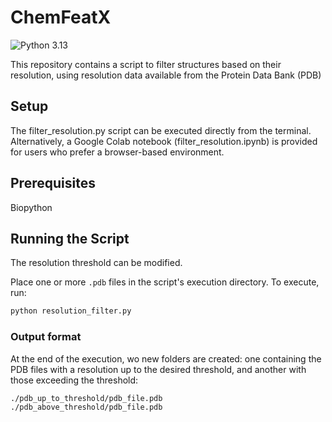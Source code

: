 
# ChemFeatX
![Python 3.13](https://img.shields.io/static/v1?label=python&message=3.13&color=blue&style=flat-square)

This repository contains a script to filter structures based on their resolution, using resolution data available from the Protein Data Bank (PDB)

## Setup

The filter_resolution.py script can be executed directly from the terminal. Alternatively, a Google Colab notebook (filter_resolution.ipynb) is provided for users who prefer a browser-based environment.


## Prerequisites

Biopython

## Running the Script

The resolution threshold can be modified.

Place one or more `.pdb` files in the script's execution directory. To execute, run:

```bash
python resolution_filter.py
```

### Output format

At the end of the execution, wo new folders are created: one containing the PDB files with a resolution up to the desired threshold, and another with those exceeding the threshold:
```bash
./pdb_up_to_threshold/pdb_file.pdb
./pdb_above_threshold/pdb_file.pdb
```
